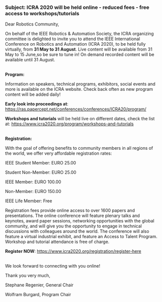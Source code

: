 ### Subject: ICRA 2020 will be held online - reduced fees - free access to workshops/tutorials

Dear Robotics Community,

On behalf of the IEEE Robotics & Automation Society, the ICRA organizing committee is delighted to invite you to attend the IEEE International Conference on Robotics and Automation (ICRA 2020), to be held fully virtually, from **31 May to 31 August**. 
Live content will be available from 31 May to 15 June,so be sure to tune in! 
On demand recorded content will be available until 31 August.
</br>
</br>


**Program:**

Information on speakers, technical programs, exhibitors, social events
and more is available on the ICRA website. Check back often as new
program content will be added daily!

**Early look into proceedings at**:
https://ras.papercept.net/conferences/conferences/ICRA20/program/

**Workshops and tutorials** will be held live on different dates, check the list at: https://www.icra2020.org/program/workshops-and-tutorials
</br>
</br>



**Registration:**

With the goal of offering benefits to community members in all regions
of the world, we offer very affordable registration rates:


IEEE Student Member: EURO 25.00

Student Non-Member: EURO 25.00

IEEE Member: EURO 100.00

Non-Member: EURO 150.00

IEEE Life Member: Free


Registration fees provide online access to over 1600 papers and presentations. 
The online conference will feature plenary talks and keynotes, award paper sessions, networking opportunities with the global community, and will give you the opportunity to engage in technical discussions with colleagues around the world.
The conference will also feature a virtual industrial exhibit, and feature an Access to Talent Program. 
Workshop and tutorial attendance is free of charge.


**Register NOW**: https://www.icra2020.org/registration/register-here
</br>
</br>

We look forward to connecting with you online!

Thank you very much,
</br>


Stephane Regenier, General Chair

Wolfram Burgard, Program Chair
</br>
</br>

